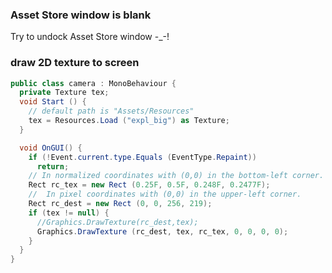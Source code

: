 ### Asset Store window is blank
Try to undock Asset Store window -_-!  

### draw 2D texture to screen

  ```csharp
  public class camera : MonoBehaviour {
    private Texture tex;
    void Start () {
      // default path is "Assets/Resources"
      tex = Resources.Load ("expl_big") as Texture;
    }

    void OnGUI() {
      if (!Event.current.type.Equals (EventType.Repaint))
        return;
      // In normalized coordinates with (0,0) in the bottom-left corner.
      Rect rc_tex = new Rect (0.25F, 0.5F, 0.248F, 0.2477F);
      //  In pixel coordinates with (0,0) in the upper-left corner.
      Rect rc_dest = new Rect (0, 0, 256, 219);
      if (tex != null) {
        //Graphics.DrawTexture(rc_dest,tex);
        Graphics.DrawTexture (rc_dest, tex, rc_tex, 0, 0, 0, 0); 
      }
    }
  }
  ```
